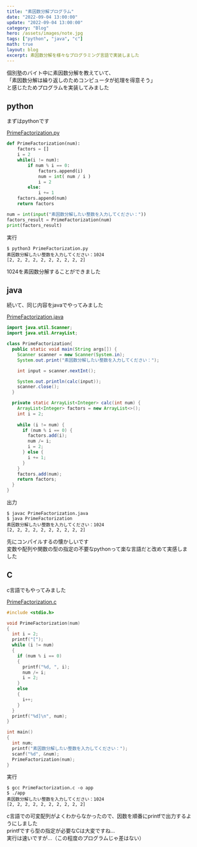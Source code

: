 ```yaml
---
title: "素因数分解プログラム"
date: "2022-09-04 13:00:00"
update: "2022-09-04 13:00:00"
category: "Blog"
hero: /assets/images/note.jpg
tags: ["python", "java", "c"]
math: true
layout: blog
excerpt: 素因数分解を様々なプログラミング言語で実装しました
---
```


個別塾のバイト中に素因数分解を教えていて、  
「素因数分解は繰り返しのためコンピュータが処理を得意そう」  
と感じたためプログラムを実装してみました

## python
まずはpythonです

[PrimeFactorization.py](https://github.com/Absolute-Value/PrimeFactorization/blob/main/PrimeFactorization.py)
```python
def PrimeFactorization(num):
    factors = []
    i = 2
    while(i != num):
        if num % i == 0:
            factors.append(i)
            num = int( num / i )
            i = 2
        else:
            i += 1
    factors.append(num)
    return factors

num = int(input("素因数分解したい整数を入力してください："))
factors_result = PrimeFactorization(num)
print(factors_result)
```

実行
```console
$ python3 PrimeFactorization.py
素因数分解したい整数を入力してください：1024
[2, 2, 2, 2, 2, 2, 2, 2, 2, 2]
```

1024を素因数分解することができました

## java
続いて、同じ内容をjavaでやってみました

[PrimeFactorization.java](https://github.com/Absolute-Value/PrimeFactorization/blob/main/PrimeFactorization.java)
```java
import java.util.Scanner;
import java.util.ArrayList;

class PrimeFactorization{
  public static void main(String args[]) {
    Scanner scanner = new Scanner(System.in);
    System.out.print("素因数分解したい整数を入力してください：");

    int input = scanner.nextInt();

    System.out.println(calc(input));
    scanner.close();
  }

  private static ArrayList<Integer> calc(int num) {
    ArrayList<Integer> factors = new ArrayList<>();
    int i = 2;
    
    while (i != num) {
      if (num % i == 0) {
        factors.add(i);
        num /= i;
        i = 2;
      } else {
        i += 1;
      }
    }
    factors.add(num);
    return factors;
  }
}
```

出力
```console
$ javac PrimeFactorization.java
$ java PrimeFactorization
素因数分解したい整数を入力してください：1024
[2, 2, 2, 2, 2, 2, 2, 2, 2, 2]
```
先にコンパイルするの懐かしいです  
変数や配列や関数の型の指定の不要なpythonって楽な言語だと改めて実感しました

## C
c言語でもやってみました

[PrimeFactorization.c](https://github.com/Absolute-Value/PrimeFactorization/blob/main/PrimeFactorization.c)
```c
#include <stdio.h>

void PrimeFactorization(num)
{
  int i = 2;
  printf("[");
  while (i != num)
  {
    if (num % i == 0)
    {
      printf("%d, ", i);
      num /= i;
      i = 2;
    }
    else
    {
      i++;
    }
  }
  printf("%d]\n", num);
}

int main()
{
  int num;
  printf("素因数分解したい整数を入力してください：");
  scanf("%d", &num);
  PrimeFactorization(num);
}
```

実行
```console
$ gcc PrimeFactorization.c -o app   
$ ./app
素因数分解したい整数を入力してください：1024
[2, 2, 2, 2, 2, 2, 2, 2, 2, 2]
```

c言語での可変配列がよくわからなかったので、因数を順番にprintfで出力するようにしました  
printfですら型の指定が必要なCは大変ですね...  
実行は速いですが...（この程度のプログラムじゃ差はない）